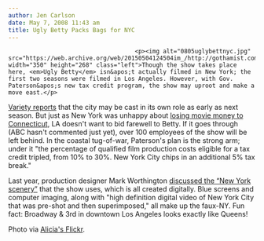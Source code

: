 ```yaml
---
author: Jen Carlson
date: May 7, 2008 11:43 am
title: Ugly Betty Packs Bags for NYC
---
```


	
										<p><img alt="0805uglybettnyc.jpg" src="https://web.archive.org/web/20150504124504im_/http://gothamist.com/attachments/arts_jen/0805uglybettnyc.jpg" width="350" height="268" class="left">Though the show takes place here, <em>Ugly Betty</em> isn&apos;t actually filmed in New York; the first two seasons were filmed in Los Angeles. However, with Gov. Paterson&apos;s new tax credit program, the show may uproot and make a move east.</p>

<p><a href="https://web.archive.org/web/20150504124504/http://www.variety.com/article/VR1117985198.html?categoryid=14&amp;cs=1">Variety reports</a> that the city may be cast in its own role as early as next season. But just as New York was unhappy about <a href="https://web.archive.org/web/20150504124504/http://gothamist.com/2008/02/11/ct.php">losing movie money to Connecticut</a>, LA doesn&apos;t want to bid farewell to Betty. If it goes through (ABC hasn&apos;t commented just yet), over 100 employees of the show will be left behind. In the coastal tug-of-war, Paterson&apos;s plan is the strong arm; under it &quot;the percentage of qualified film production costs eligible for a tax credit tripled, from 10% to 30%. New York City chips in an additional 5% tax break.&quot;</p>

<p>Last year, production designer Mark Worthington <a href="https://web.archive.org/web/20150504124504/http://www.seenon.com/blog/2007/01/post_27.php">discussed the &#x201C;New York scenery&#x201D;</a> that the show uses, which is all created digitally. Blue screens and computer imaging, along with &quot;high definition digital video of New York City that was pre-shot and then superimposed,&quot; all make up the faux-NY. Fun fact: Broadway &amp; 3rd in downtown Los Angeles looks exactly like Queens!</p>

<p><span class="photo_caption">Photo via <a href="https://web.archive.org/web/20150504124504/http://www.flickr.com/photos/malisia/268695966">Alicia&apos;s Flickr</a>.</span></p>					
										
									
				